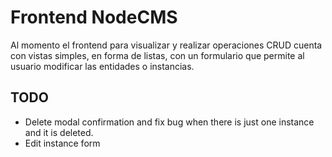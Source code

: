 # Frontend NodeCMS

Al momento el frontend para visualizar y realizar operaciones CRUD cuenta con vistas simples, en forma de listas, con un formulario que permite al usuario modificar las entidades o instancias.

## TODO

- Delete modal confirmation and fix bug when there is just one instance and it is deleted.
- Edit instance form
